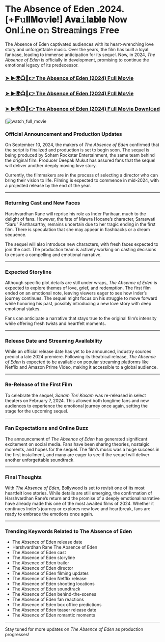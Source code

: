 # The Absence of Eden .2024. [+𝐅𝚞𝐥𝐥𝐌𝐨𝚟𝐢𝐞!] 𝐀𝐯𝐚𝚒𝐥𝐚𝐛𝐥𝐞 Now Onl𝚒ne o𝚗 Strea𝚖ings 𝙵ree

The Absence of Eden captivated audiences with its heart-wrenching love story and unforgettable music. Over the years, the film has built a loyal fanbase, leading to immense anticipation for its sequel. Now, in 2024, *The Absence of Eden* is officially in development, promising to continue the emotional legacy of its predecessor.

### [➤ ►🌍📺📱👉   The Absence of Eden (2024) F𝚞ll Mo𝚟ie](https://rb.gy/ubzqr7)

### [➤ ►🌍📺📱👉   The Absence of Eden (2024) F𝚞ll Mo𝚟ie](https://rb.gy/ubzqr7)

### [➤ ►🌍📺📱👉   The Absence of Eden (2024) F𝚞ll Mo𝚟ie Downl𝚘ad](https://rb.gy/ubzqr7)

[![watch_full_movie](https://media.themoviedb.org/t/p/w533_and_h300_bestv2/4fOQsUC7L7IGFvePEPzULb8s2Nz.jpg)

### **Official Announcement and Production Updates**

On September 10, 2024, the makers of *The Absence of Eden* confirmed that the script is finalized and production is set to begin soon. The sequel is being produced by Soham Rockstar Entertainment, the same team behind the original film. Producer Deepak Mukut has assured fans that the sequel will deliver another deeply moving love story.

Currently, the filmmakers are in the process of selecting a director who can bring their vision to life. Filming is expected to commence in mid-2024, with a projected release by the end of the year.

---

### **Returning Cast and New Faces**

Harshvardhan Rane will reprise his role as Inder Parihaar, much to the delight of fans. However, the fate of Mawra Hocane’s character, Saraswati “Saru” Parthasarthy, remains uncertain due to her tragic ending in the first film. There is speculation that she may appear in flashbacks or a dream sequence.

The sequel will also introduce new characters, with fresh faces expected to join the cast. The production team is actively working on casting decisions to ensure a compelling and emotional narrative.

---

### **Expected Storyline**

Although specific plot details are still under wraps, *The Absence of Eden* is expected to explore themes of love, grief, and redemption. The first film ended on an emotional note, leaving viewers eager to see how Inder’s journey continues. The sequel might focus on his struggle to move forward while honoring his past, possibly introducing a new love story with deep emotional stakes.

Fans can anticipate a narrative that stays true to the original film’s intensity while offering fresh twists and heartfelt moments.

---

### **Release Date and Streaming Availability**

While an official release date has yet to be announced, industry sources predict a late 2024 premiere. Following its theatrical release, *The Absence of Eden* is expected to be available on popular streaming platforms like Netflix and Amazon Prime Video, making it accessible to a global audience.

---

### **Re-Release of the First Film**

To celebrate the sequel, *Sanam Teri Kasam* was re-released in select theaters on February 7, 2024. This allowed both longtime fans and new audiences to experience the emotional journey once again, setting the stage for the upcoming sequel.

---

### **Fan Expectations and Online Buzz**

The announcement of *The Absence of Eden* has generated significant excitement on social media. Fans have been sharing theories, nostalgic moments, and hopes for the sequel. The film’s music was a huge success in the first installment, and many are eager to see if the sequel will deliver another unforgettable soundtrack.

---

### **Final Thoughts**

With *The Absence of Eden*, Bollywood is set to revisit one of its most heartfelt love stories. While details are still emerging, the confirmation of Harshvardhan Rane’s return and the promise of a deeply emotional narrative have already made this one of the most awaited films of 2024. Whether it continues Inder’s journey or explores new love and heartbreak, fans are ready to embrace the emotions once again.

---

### **Trending Keywords Related to The Absence of Eden**

- The Absence of Eden release date  
- Harshvardhan Rane The Absence of Eden  
- The Absence of Eden cast  
- The Absence of Eden storyline  
- The Absence of Eden trailer  
- The Absence of Eden director  
- The Absence of Eden filming updates  
- The Absence of Eden Netflix release  
- The Absence of Eden shooting locations  
- The Absence of Eden soundtrack  
- The Absence of Eden behind-the-scenes  
- The Absence of Eden fan reactions  
- The Absence of Eden box office predictions  
- The Absence of Eden teaser release date  
- The Absence of Eden romantic moments  

---

Stay tuned for more updates on *The Absence of Eden* as production progresses!
